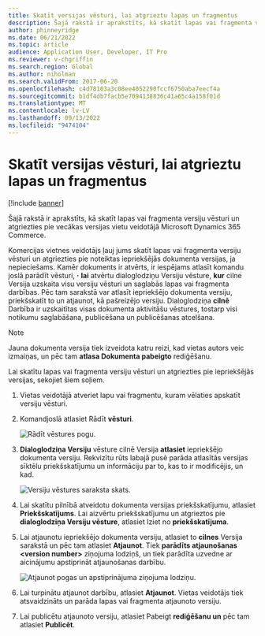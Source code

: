 ```yaml
---
title: Skatīt versijas vēsturi, lai atgrieztu lapas un fragmentus
description: Šajā rakstā ir aprakstīts, kā skatīt lapas vai fragmenta versiju vēsturi un atgriezties pie vecākas versijas vietu veidotājā Microsoft Dynamics 365 Commerce.
author: phinneyridge
ms.date: 06/21/2022
ms.topic: article
audience: Application User, Developer, IT Pro
ms.reviewer: v-chgriffin
ms.search.region: Global
ms.author: niholman
ms.search.validFrom: 2017-06-20
ms.openlocfilehash: c4d78103a3c08ee4052290fccf6750aba7eecf4a
ms.sourcegitcommit: b1df4db7facb5e7094138836c41a65c4a158f01d
ms.translationtype: MT
ms.contentlocale: lv-LV
ms.lasthandoff: 09/13/2022
ms.locfileid: "9474104"
---
```

# <a name="view-version-history-to-revert-pages-and-fragments"></a>Skatīt versijas vēsturi, lai atgrieztu lapas un fragmentus

[!include [banner](includes/banner.md)]

Šajā rakstā ir aprakstīts, kā skatīt lapas vai fragmenta versiju vēsturi un atgriezties pie vecākas versijas vietu veidotājā Microsoft Dynamics 365 Commerce.

Komercijas vietnes veidotājs ļauj jums skatīt lapas vai fragmenta versiju vēsturi un atgriezties pie noteiktas iepriekšējās dokumenta versijas, ja nepieciešams. Kamēr dokuments ir atvērts, ir iespējams atlasīt komandu joslā parādīt vēsturi, **·** **lai** atvērtu dialoglodziņu Versiju vēsture, **kur** cilne Versija uzskaita visu versiju vēsturi un saglabās lapas vai fragmenta darbības. Pēc tam sarakstā var atlasīt iepriekšējo dokumenta versiju, priekšskatīt to un atjaunot, kā pašreizējo versiju. Dialoglodziņa **cilnē** Darbība ir uzskaitītas visas dokumenta aktivitāšu vēstures, tostarp visi notikumu saglabāšana, publicēšana un publicēšanas atcelšana.

> [!NOTE]
> Jauna dokumenta versija tiek izveidota katru reizi, kad vietas autors veic izmaiņas, un pēc tam **atlasa Dokumenta pabeigto** rediģēšanu. 

Lai skatītu lapas vai fragmenta versiju vēsturi un atgriezties pie iepriekšējās versijas, sekojiet šiem soļiem.

1. Vietas veidotājā atveriet lapu vai fragmentu, kuram vēlaties apskatīt versiju vēsturi.
1. Komandjoslā atlasiet Rādīt **vēsturi**.

    ![Rādīt vēstures pogu.](./media/version-history-1.png)

1. **Dialoglodziņa Versiju** vēsture cilnē Versija **atlasiet** iepriekšējo dokumenta versiju. Rekvizītu rūts labajā pusē parāda atlasītās versijas sīktēlu priekšskatījumu un informāciju par to, kas to ir modificējis, un kad.

    ![Versiju vēstures saraksta skats.](./media/version-history-2.png)

1. Lai skatītu pilnībā atveidotu dokumenta versijas priekšskatījumu, atlasiet **Priekšskatījums**. Lai aizvērtu priekšskatījumu un atgrieztos pie **dialoglodziņa Versiju vēsture**, atlasiet Iziet no **priekšskatījuma**.
1. Lai atjaunotu iepriekšējo dokumenta versiju, atlasiet to **cilnes** Versija sarakstā un pēc tam atlasiet **Atjaunot**. Tiek **parādīts atjaunošanas \<version number\>** ziņojuma lodziņš, un tiek parādīta uzvedne ar aicinājumu apstiprināt atjaunošanas darbību. 

    ![Atjaunot pogas un apstiprinājuma ziņojuma lodziņu.](./media/version-history-3.png)

1. Lai turpinātu atjaunot darbību, atlasiet **Atjaunot**. Vietas veidotājs tiek atsvaidzināts un parāda lapas vai fragmenta atjaunoto versiju.
1. Lai publicētu atjaunoto versiju, atlasiet Pabeigt **rediģēšanu un** pēc tam atlasiet **Publicēt**.
